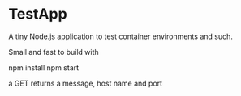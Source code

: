 # TestApp

A tiny Node.js application to test container environments and such. 

Small and fast to build with

npm install
npm start

a GET returns a message, host name and port

